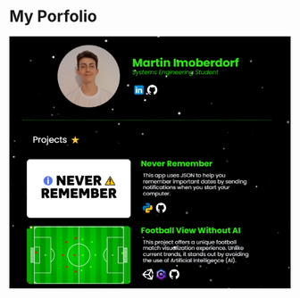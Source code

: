 
# My Porfolio




![Logo](https://github.com/MartinImoberdorf/MyPage/blob/master/src/assets/icons/gitLogo.PNG)


